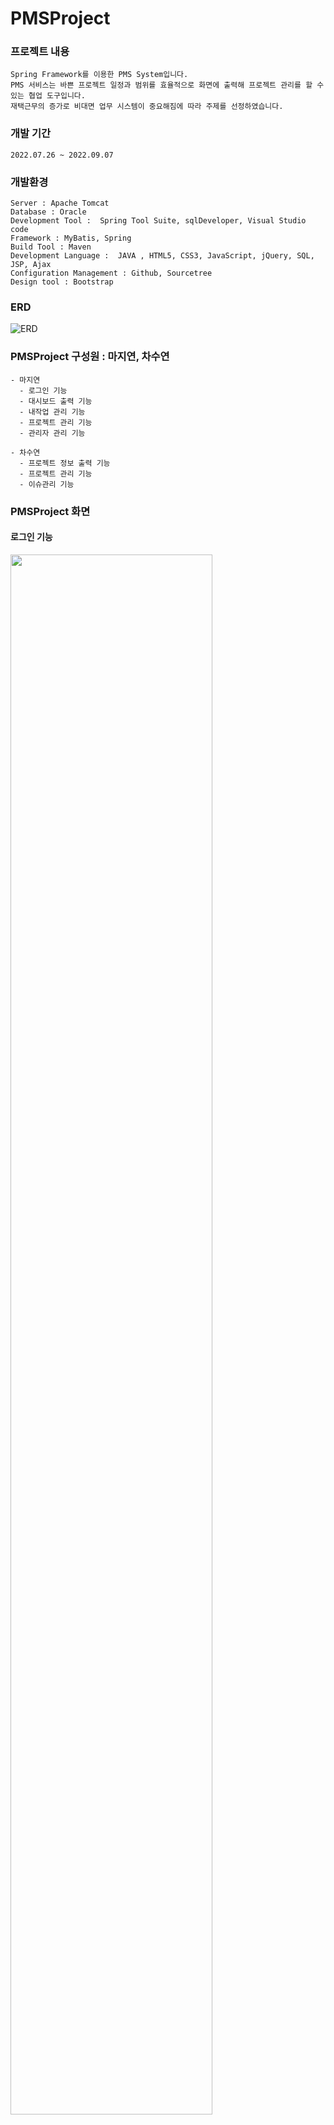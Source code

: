 #  PMSProject


### 프로젝트 내용
```
Spring Framework를 이용한 PMS System입니다. 
PMS 서비스는 바쁜 프로젝트 일정과 범위를 효율적으로 화면에 출력해 프로젝트 관리를 할 수 있는 협업 도구입니다. 
재택근무의 증가로 비대면 업무 시스템이 중요해짐에 따라 주제를 선정하였습니다.
```


### 개발 기간
```
2022.07.26 ~ 2022.09.07
```


### 개발환경  
```
Server : Apache Tomcat 
Database : Oracle
Development Tool :  Spring Tool Suite, sqlDeveloper, Visual Studio code
Framework : MyBatis, Spring
Build Tool : Maven
Development Language :  JAVA , HTML5, CSS3, JavaScript, jQuery, SQL, JSP, Ajax
Configuration Management : Github, Sourcetree 
Design tool : Bootstrap
```


### ERD
![ERD](https://user-images.githubusercontent.com/97590398/184394968-7831821d-dd34-421f-93a8-266f6b821fa7.png)


###  PMSProject 구성원 : 마지연, 차수연
```
- 마지연 
  - 로그인 기능
  - 대시보드 출력 기능
  - 내작업 관리 기능
  - 프로젝트 관리 기능
  - 관리자 관리 기능 
  
- 차수연 
  - 프로젝트 정보 출력 기능
  - 프로젝트 관리 기능
  - 이슈관리 기능
```


###  PMSProject 화면
#### 로그인 기능
<img width="80%" src="https://user-images.githubusercontent.com/104612045/189580600-188e073a-2ecd-4ae5-b0aa-2e631e15a818.gif"/>  

```
로그인 시 관리자, PL, 사원을 구분하여 왼쪽 메뉴를 다르게 출력합니다.
```

#### 대시보드 출력 기능
<img width="80%" src="https://user-images.githubusercontent.com/104612045/189579418-95eae8fe-e151-4d0e-acc1-9416edb2638c.gif"/>  

```
종합현황, 팀별현황, 개인별현황으로 프로젝트 진행 상태를 출력합니다.
각 출력 블럭에서는 링크를 통해 상세 페이지로 연결됩니다.
```

#### 관리자 기능
<img width="80%" src="https://user-images.githubusercontent.com/104612045/189577628-b32e17fc-4d96-4f1b-b54f-6bb6b1a4b1f8.gif"/>  

```
관리자로 로그인 시, 사용자 관리 메뉴에서는 사원들의 정보를 수정, 삭제, 등록할 수 있습니다.
프로젝트 관리 메뉴에서는 팀과 프로젝트를 등록하고 수정할 수 있습니다.
```

####  PL 기능
<img width="80%" src="https://user-images.githubusercontent.com/104612045/189595344-290455a4-1cd5-4e02-976a-6687ec28e21a.gif"/>  

```
PL로 로그인 시, 본인에게 할당된 프로젝트를 수정하고 팀원을 추가할 수 있습니다.
그 프로젝트의 스테이지를 수정, 삭제, 등록할 수 있는데 진행중인 작업이 있다면 삭제는 불가능합니다.
마찬가지로 해당 스테이지의 작업도 수정, 삭제, 등록할 수 있습니다.
```

#### 내작업 기능
<img width="80%" src="https://user-images.githubusercontent.com/104612045/189607773-84e25bb9-fc81-4edd-ab4c-f1d0386eca49.gif"/>  

```
본인에게 해당되는 프로젝트의 작업만 수정, 삭제, 등록할 수 있습니다.
```


### TroublShooting
```
- 마지연 : 
로그인 기능은 session을 이용했지만 당시 출력의 용이성만을 고려해 너무 많은 값을 저장했습니다. 
프로젝트를 진행하면서 session의 사용 빈도가 높아짐에 따라 공부해 보니 쿠키에 허용되는 용량이 작으며 클라이언트가 많아질 때 문제가 발생하기 때문에 최소한의 정보를 저장해야 한다는 것을 알게 되었습니다. 
또 Controller에서 model에 객체를 담아 페이지에서 출력하도록 구현했는데 Bootstrap에서 지원하는 table에 관련된 기능들은 Ajax 방식을 활용했을 때 더 구현하기 쉬웠겠다는 아쉬움이 있었습니다.
비록 모든 페이지 부분에서 완벽하게 끝내지 못했지만 시간 내에 구현해야 하는 필수 기능들을 완성했으며 놓치고 있던 부분들에 대해 다시 공부하는 계기였습니다.
- 차수연 : 
첫번째 웹 프로젝트는 JSP&Servlet을 이용하였지만 이번 두번째 웹 프로젝트는 Spring Framework, Mybatis, Tiles을 사용하여 이전 프로젝트보다 코드가 훨씬 간편해지고 코드관리가 수월하다라는 것을 느꼈습니다.
```
